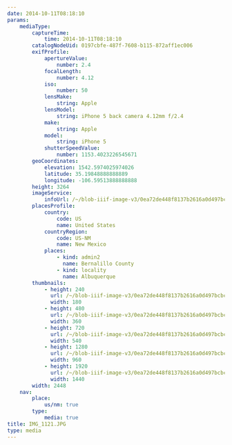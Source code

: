 ```yaml
---
date: 2014-10-11T08:18:10
params:
    mediaType:
        captureTime:
            time: 2014-10-11T08:18:10
        catalogNodeUid: 0197cbfe-487f-7608-b115-872aff1ec006
        exifProfile:
            apertureValue:
                number: 2.4
            focalLength:
                number: 4.12
            iso:
                number: 50
            lensMake:
                string: Apple
            lensModel:
                string: iPhone 5 back camera 4.12mm f/2.4
            make:
                string: Apple
            model:
                string: iPhone 5
            shutterSpeedValue:
                number: 1153.4023226545671
        geoCoordinates:
            elevation: 1542.5974025974026
            latitude: 35.19848888888889
            longitude: -106.59513888888888
        height: 3264
        imageService:
            infoUrl: /~/blob-iiif-image-v3/0ea72de448f8137b2616a0d497bcbc050dd064be5ce7d53c90e9dd9e3929ea3e/info.json
        placesProfile:
            country:
                code: US
                name: United States
            countryRegion:
                code: US-NM
                name: New Mexico
            places:
                - kind: admin2
                  name: Bernalillo County
                - kind: locality
                  name: Albuquerque
        thumbnails:
            - height: 240
              url: /~/blob-iiif-image-v3/0ea72de448f8137b2616a0d497bcbc050dd064be5ce7d53c90e9dd9e3929ea3e/full/180%2C240/0/default.jpg
              width: 180
            - height: 480
              url: /~/blob-iiif-image-v3/0ea72de448f8137b2616a0d497bcbc050dd064be5ce7d53c90e9dd9e3929ea3e/full/360%2C480/0/default.jpg
              width: 360
            - height: 720
              url: /~/blob-iiif-image-v3/0ea72de448f8137b2616a0d497bcbc050dd064be5ce7d53c90e9dd9e3929ea3e/full/540%2C720/0/default.jpg
              width: 540
            - height: 1280
              url: /~/blob-iiif-image-v3/0ea72de448f8137b2616a0d497bcbc050dd064be5ce7d53c90e9dd9e3929ea3e/full/960%2C1280/0/default.jpg
              width: 960
            - height: 1920
              url: /~/blob-iiif-image-v3/0ea72de448f8137b2616a0d497bcbc050dd064be5ce7d53c90e9dd9e3929ea3e/full/1440%2C1920/0/default.jpg
              width: 1440
        width: 2448
    nav:
        place:
            us/nm: true
        type:
            media: true
title: IMG_1121.JPG
type: media
---
```

